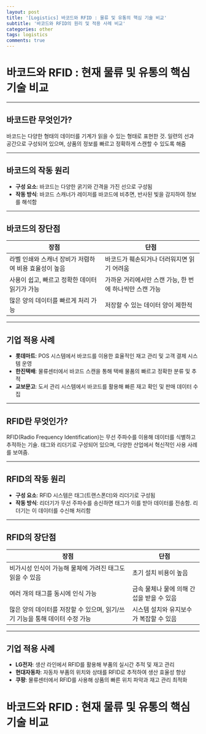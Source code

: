```yaml
---
layout: post
title: '[Logistics] 바코드와 RFID : 물류 및 유통의 핵심 기술 비교'
subtitle: '바코드와 RFID의 원리 및 적용 사례 비교'
categories: other
tags: logistics
comments: true
---
```


# 바코드와 RFID : 현재 물류 및 유통의 핵심 기술 비교

---

## 바코드란 무엇인가?
바코드는 다양한 형태의 데이터를 기계가 읽을 수 있는 형태로 표현한 것. 일련의 선과 공간으로 구성되어 있으며, 상품의 정보를 빠르고 정확하게 스캔할 수 있도록 해줌

---

## 바코드의 작동 원리

- **구성 요소**: 바코드는 다양한 굵기와 간격을 가진 선으로 구성됨
- **작동 방식**: 바코드 스캐너가 레이저를 바코드에 비추면, 반사된 빛을 감지하여 정보를 해석함

---

## 바코드의 장단점

| 장점 | 단점 |
| --- | --- |
| 라벨 인쇄와 스캐너 장비가 저렴하여 비용 효율성이 높음 | 바코드가 훼손되거나 더러워지면 읽기 어려움 |
| 사용이 쉽고, 빠르고 정확한 데이터 읽기가 가능 | 가까운 거리에서만 스캔 가능, 한 번에 하나씩만 스캔 가능 |
| 많은 양의 데이터를 빠르게 처리 가능 | 저장할 수 있는 데이터 양이 제한적 |

---

## 기업 적용 사례

- **롯데마트**: POS 시스템에서 바코드를 이용한 효율적인 재고 관리 및 고객 결제 시스템 운영
- **한진택배**: 물류센터에서 바코드 스캔을 통해 택배 물품의 빠르고 정확한 분류 및 추적
- **교보문고**: 도서 관리 시스템에서 바코드를 활용해 빠른 재고 확인 및 판매 데이터 수집

---

## RFID란 무엇인가?

RFID(Radio Frequency Identification)는 무선 주파수를 이용해 데이터를 식별하고 추적하는 기술. 태그와 리더기로 구성되어 있으며, 다양한 산업에서 혁신적인 사용 사례를 보여줌.

---

## RFID의 작동 원리

- **구성 요소**: RFID 시스템은 태그(트랜스폰더)와 리더기로 구성됨
- **작동 방식**: 리더기가 무선 주파수를 송신하면 태그가 이를 받아 데이터를 전송함. 리더기는 이 데이터를 수신해 처리함

---

## RFID의 장단점

| 장점 | 단점 |
| --- | --- |
| 비가시성 인식이 가능해 물체에 가려진 태그도 읽을 수 있음 | 초기 설치 비용이 높음 |
| 여러 개의 태그를 동시에 인식 가능 | 금속 물체나 물에 의해 간섭을 받을 수 있음 |
| 많은 양의 데이터를 저장할 수 있으며, 읽기/쓰기 기능을 통해 데이터 수정 가능 | 시스템 설치와 유지보수가 복잡할 수 있음 |

---

## 기업 적용 사례

- **LG전자**: 생산 라인에서 RFID를 활용해 부품의 실시간 추적 및 재고 관리
- **현대자동차**: 자동차 부품의 위치와 상태를 RFID로 추적하여 생산 효율성 향상
- **쿠팡**: 물류센터에서 RFID를 사용해 상품의 빠른 위치 파악과 재고 관리 최적화
# 바코드와 RFID : 현재 물류 및 유통의 핵심 기술 비교
